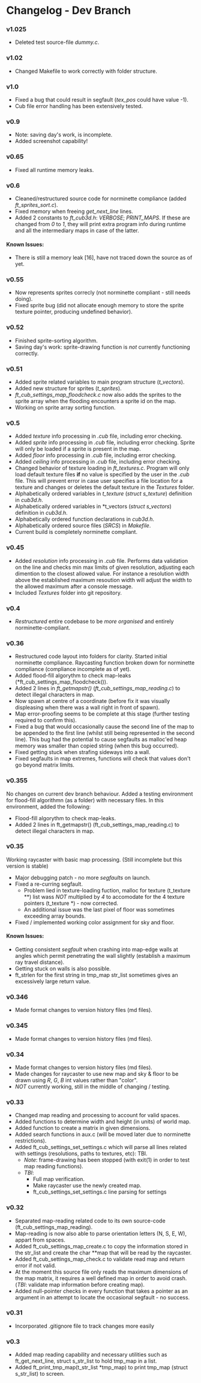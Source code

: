 # Changelog - Dev Branch

### v1.025
* Deleted test source-file *dummy.c*.

### v1.02
* Changed Makefile to work correctly with folder structure.

### v1.0
* Fixed a bug that could result in segfault (*tex_pos* could have value -1).
* Cub file error handling has been extensively tested.

### v0.9
* Note: saving day's work, is incomplete.
* Added screenshot capability!

### v0.65
* Fixed all runtime memory leaks.

### v0.6
* Cleaned/restructured source code for norminette compliance (added *ft_sprites_sort.c*).
* Fixed memory when freeing *get_next_line* lines.
* Added 2 constants to *ft_cub3d.h*: _VERBOSE_; *PRINT_MAPS*. If these are changed from _0_ to _1_, they will print extra program info during runtime and all the intermediary maps in case of the latter.
#### Known Issues:
* There is still a memory leak [16], have not traced down the source as of yet.

### v0.55
* Now represents sprites correcly (not norminette compliant - still needs doing).
* Fixed sprite bug (did not allocate enough memory to store the sprite texture pointer, producing undefined behavior).

### v0.52
* Finished sprite-sorting algorithm.
* Saving day's work: sprite-drawing function is _not_ currently functioning correctly.

### v0.51
* Added sprite related variables to main program structure (*t_vectors*).
* Added new structure for sprites (*t_sprites*).
* *ft_cub_settings_map_floodcheck.c* now also adds the sprites to the sprite array when the flooding encounters a sprite id on the map.
* Working on sprite array sorting function.

### v0.5
* Added _texture_ info processing in _.cub_ file, including error checking.
* Added _sprite_ info processing in _.cub_ file, including error checking. Sprite will only be loaded if a sprite is present in the map.
* Added _floor_ info processing in _.cub_ file, including error checking.
* Added _ceiling_ info processing in _.cub_ file, including error checking.
* Changed behavior of texture loading in _ft_textures.c_. Program will only load default texture files **if** no value is specified by the user in the _.cub_ file. This will prevent error in case user specifies a file location for a texture and changes or deletes the default texture in the _Textures_ folder.
* Alphabetically ordered variables in *t_texture* (*struct s_texture*) definition in *cub3d.h*.
* Alphabetically ordered variables in *t_vectors (*struct s_vectors*) definition in *cub3d.h*.
* Alphabetically ordered function declarations in *cub3d.h*. 
* Alphabetically ordered source files (_SRCS_) in *Makefile*.
* Current build is completely norminette compliant. 

### v0.45
* Added _resolution_ info processing in _.cub_ file. Performs data validation on the line and checks min max limits of given resolution, adjusting each dimention to the closest allowed value. For instance a resolution width above the established maximum resoution width will adjust the width to the allowed maximum after a console message.
* Included _Textures_ folder into git repository.

### v0.4
* *Restructured* entire codebase to be *more organised* and entirely norminette-compliant. 

### v0.36
* Restructured code layout into folders for clarity. Started initial norminette compliance. Raycasting function broken down for norminette compliance (compliance incomplete as of yet).
* Added flood-fill algorythm to check map-leaks (*ft_cub_settings_map_floodcheck()).
* Added 2 lines in *ft_getmapstr()* (*ft_cub_settings_map_reading.c*) to detect illegal characters in map. 
* Now spawn at centre of a coordinate (before fix it was visually displeasing when there was a wall right in front of spawn).
* Map error-proofing seems to be complete at this stage (further testing required to confirm this).
* Fixed a bug that would occasionally cause the second line of the map to be appended to the first line (whilst still being represented in the second line). This bug had the potential to cause segfaults as malloc'ed heap memory was smaller than copied string (when this bug occurred).
* Fixed getting stuck when strafing sideways into a wall.
* Fixed segfaults in map extremes, functions will check that values don't go beyond matrix limits.

### v0.355
No changes on current dev branch behaviour.
Added a testing environment for flood-fill algorithmn (as a folder) with necessary files.
In this environment, added the following:
* Flood-fill algorythm to check map-leaks.
* Added 2 lines in ft_getmapstr() (ft_cub_settings_map_reading.c) to detect illegal characters in map. 

### v0.35
Working raycaster with basic map processing. (Still incomplete but this version is stable)
* Major debugging patch - no more _segfaults_ on launch.
* Fixed a re-curring segfault.
  - Problem lied in texture-loading fuction, malloc for texture (t_texture **) list wass _NOT_ multiplied by *4* to accomodate for the 4 texture pointers (t_texture *) - now corrected.
  - An additional issue was the last pixel of floor was sometimes exceeding array bounds.
* Fixed / implemented working color assignment for sky and floor.
#### Known Issues:
* Getting consistent _segfault_ when crashing into map-edge walls at angles which permit penetrating the wall slightly (establish a maximum ray travel distance).
* Getting stuck on walls is also possible.
* ft_strlen for the first string in tmp_map str_list sometimes gives an excessively large return value.

### v0.346	
* Made format changes to version history files (md files).

### v0.345	
* Made format changes to version history files (md files).

### v0.34
* Made format changes to version history files (md files).
* Made changes for raycaster to use new map and sky & floor to be drawn using _R_, _G_, _B_ int values rather than "color".
* *NOT* currently working, still in the middle of changing / testing.


### v0.33		
* Changed map reading and processing to account for valid spaces.
* Added functions to determine width and height (in units) of world map.
* Added function to create a matrix in given dimensions.
* Added search functions in aux.c (will be moved later due to norminette restrictions).
* Added ft_cub_settings_set_settings.c which will parse all lines related with settings (resolutions, paths to textures, etc): TBI.
  - *Note*: frame-drawing has been stopped (with exit(1) in order to test map reading functions).
  - *TBI*:
    * Full map verification.
	* Make raycaster use the newly created map.
	* ft_cub_settings_set_settings.c line parsing for settings	

### v0.32		
* Separated map-reading related code to its own source-code (ft_cub_settings_map_reading).
* Map-reading is now also able to parse orientation letters (N, S, E, W), appart from spaces.
* Added ft_cub_settings_map_create.c to copy the information stored in the str_list and create the char **map that will be read by the raycaster.
* Added ft_cub_settings_map_check.c to validate read map and return error if not valid.
* At the moment this source file only reads the maximum dimensions of the map matrix, it requires a well defined map in order to avoid crash.
	(*TBI*: validate map information before creating map).
* Added null-pointer checks in every function that takes a pointer as an argument in an attempt to locate the occasional segfault - no success.

### v0.31		
* Incorporated .gitignore file to track changes more easily

### v0.3		
* Added map reading capability and necessary utilities such as ft_get_next_line, struct s_str_list to hold tmp_map in a list.
* Added ft_print_tmp_map(t_str_list *tmp_map) to print tmp_map (struct s_str_list) to screen.
